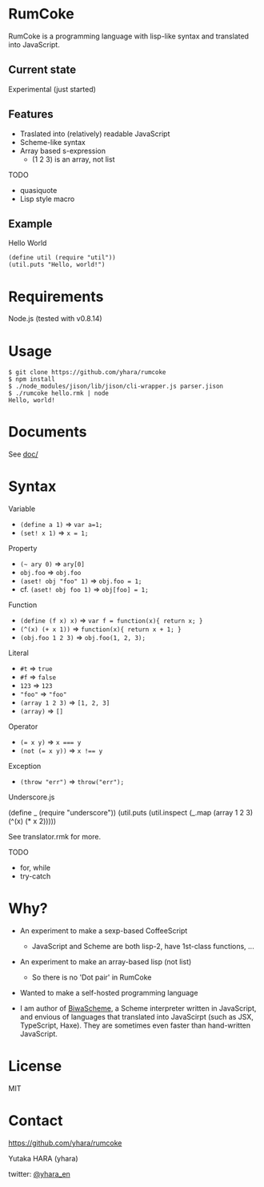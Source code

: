 RumCoke
=======

RumCoke is a programming language with lisp-like syntax and
translated into JavaScript.

Current state
-------------

Experimental (just started)

Features
--------

* Traslated into (relatively) readable JavaScript 
* Scheme-like syntax
* Array based s-expression
  * (1 2 3) is an array, not list

TODO

* quasiquote
* Lisp style macro

Example
-------

Hello World

    (define util (require "util"))
    (util.puts "Hello, world!")

Requirements
============

Node.js (tested with v0.8.14)

Usage
=======

    $ git clone https://github.com/yhara/rumcoke
    $ npm install
    $ ./node_modules/jison/lib/jison/cli-wrapper.js parser.jison
    $ ./rumcoke hello.rmk | node
    Hello, world!

Documents
=========

See [doc/](https://github.com/yhara/rumcoke/tree/master/doc)

Syntax
======

Variable

* `(define a 1)` => `var a=1;`
* `(set! x 1)` => `x = 1;`

Property
* `(~ ary 0)` => `ary[0]`
* `obj.foo` => `obj.foo`
* `(aset! obj "foo" 1)` => `obj.foo = 1;`
* cf. `(aset! obj foo 1)` => `obj[foo] = 1;`

Function

* `(define (f x) x)` => `var f = function(x){ return x; }`
* `(^(x) (+ x 1))` => `function(x){ return x + 1; }`
* `(obj.foo 1 2 3)` => `obj.foo(1, 2, 3);`

Literal

* `#t` => `true`
* `#f` => `false`
* `123` => `123`
* `"foo"` => `"foo"`
* `(array 1 2 3)` => `[1, 2, 3]`
* `(array)` => `[]`

Operator

* `(= x y)` => `x === y`
* `(not (= x y))` => `x !== y`

Exception

* `(throw "err")` => `throw("err");`

Underscore.js

  (define _ (require "underscore"))
  (util.puts (util.inspect (\_.map (array 1 2 3)
                                   (^(x) (* x 2)))))

See translator.rmk for more.

TODO
* for, while
* try-catch

Why?
====

* An experiment to make a sexp-based CoffeeScript
  * JavaScript and Scheme are both lisp-2, have 1st-class functions, ... 

* An experiment to make an array-based lisp (not list)
  * So there is no 'Dot pair' in RumCoke

* Wanted to make a self-hosted programming language

* I am author of [BiwaScheme](http://www.biwascheme.org/),
  a Scheme interpreter written in JavaScript, and envious of
  languages that translated into JavaScirpt (such as JSX, TypeScript, Haxe).
  They are sometimes even faster than hand-written JavaScript.

License
=======

MIT

Contact
=======

https://github.com/yhara/rumcoke

Yutaka HARA (yhara)

twitter: [@yhara_en](https://twitter.com/yhara_en)

